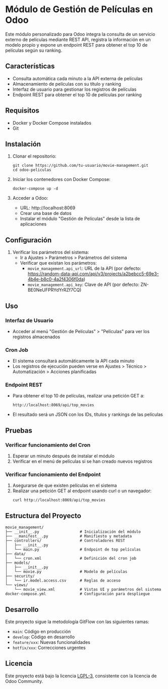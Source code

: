 # Módulo de Gestión de Películas en Odoo

Este módulo personalizado para Odoo integra la consulta de un servicio externo de películas mediante REST API, registra la información en un modelo propio y expone un endpoint REST para obtener el top 10 de películas según su ranking.

## Características

- Consulta automática cada minuto a la API externa de películas
- Almacenamiento de películas con su título y ranking
- Interfaz de usuario para gestionar los registros de películas
- Endpoint REST para obtener el top 10 de películas por ranking

## Requisitos

- Docker y Docker Compose instalados
- Git

## Instalación

1. Clonar el repositorio:
   ```
   git clone https://github.com/tu-usuario/movie-management.git
   cd odoo-peliculas
   ```

2. Iniciar los contenedores con Docker Compose:
   ```
   docker-compose up -d
   ```

3. Acceder a Odoo:
   - URL: http://localhost:8069
   - Crear una base de datos
   - Instalar el módulo "Gestión de Películas" desde la lista de aplicaciones

## Configuración

1. Verificar los parámetros del sistema:
   - Ir a Ajustes > Parámetros > Parámetros del sistema
   - Verificar que existan los parámetros:
     - `movie_management.api_url`: URL de la API (por defecto: https://random-data-api.com/api/v3/projects/a2bebcc5-69e3-4b4e-b8c0-4a2f4306f0da)
     - `movie_management.api_key`: Clave de API (por defecto: ZN-BE0NeUFPRYdYrRZf7CQ)

## Uso

### Interfaz de Usuario
- Acceder al menú "Gestión de Películas" > "Películas" para ver los registros almacenados

### Cron Job
- El sistema consultará automáticamente la API cada minuto
- Los registros de ejecución pueden verse en Ajustes > Técnico > Automatización > Acciones planificadas

### Endpoint REST
- Para obtener el top 10 de películas, realizar una petición GET a:
  ```
  http://localhost:8069/api/top_movies
  ```
- El resultado será un JSON con los IDs, títulos y rankings de las películas

## Pruebas

### Verificar funcionamiento del Cron
1. Esperar un minuto después de instalar el módulo
2. Verificar en el menú de películas si se han creado nuevos registros

### Verificar funcionamiento del Endpoint
1. Asegurarse de que existen películas en el sistema
2. Realizar una petición GET al endpoint usando curl o un navegador:
   ```
   curl http://localhost:8069/api/top_movies
   ```

## Estructura del Proyecto

```
movie_management/
├── __init__.py                  # Inicialización del módulo
├── __manifest__.py              # Manifiesto y metadata
├── controllers/                 # Controladores REST
│   ├── __init__.py
│   └── main.py                  # Endpoint de top películas
├── data/
│   └── cron.xml                 # Definición del cron job
├── models/
│   ├── __init__.py
│   └── movie.py                 # Modelo de películas
├── security/
│   └── ir.model.access.csv      # Reglas de acceso
└── views/
    └── movie_view.xml           # Vistas UI y parámetros del sistema
docker-compose.yml               # Configuración para despliegue
```

## Desarrollo

Este proyecto sigue la metodología GitFlow con las siguientes ramas:
- `main`: Código en producción
- `develop`: Código en desarrollo
- `feature/xxx`: Nuevas funcionalidades
- `hotfix/xxx`: Correcciones urgentes

## Licencia

Este proyecto está bajo la licencia [LGPL-3](https://www.gnu.org/licenses/lgpl-3.0.html), consistente con la licencia de Odoo Community.

